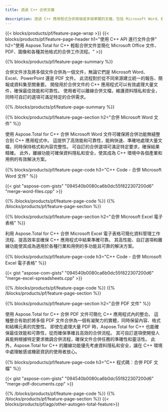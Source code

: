 ```yaml
---
title: 透過 C++ 合併文檔 

description: 透過 C++ 應用程式合併兩個或多個單獨的文檔，包括 Microsoft Word、Excel、PowerPoint、PDF 和圖像。 透過應用程式線上測試合併結果。
---
```


{{< blocks/products/pf/feature-page-wrap >}}
{{< blocks/products/pf/feature-page-header h1="使用 C++ API 進行文件合併" h2="使用 Aspose.Total for C++ 輕鬆合併文件並簡化 Microsoft Office 文件、PDF、圖像和各種其他格式的合併工作流程。" >}}

{{% blocks/products/pf/feature-page-summary %}}

合併文件涉及將多個文件合併為一個文件，無論它們是 Microsoft Word、Excel、PowerPoint 還是 PDF 文件。 此流程對於從不同來源建立統一的報告、簡報或資料集至關重要。 開發用於合併文件的 C++ 應用程式可以有效處理大量文件，確保最佳效能和可靠性。 使用者可以離線合併文檔，維護資料隱私和安全，同時可自訂的選項可滿足特定的合併需求。 

{{% /blocks/products/pf/feature-page-summary  %}}

{{% blocks/products/pf/feature-page-section  h2="合併 Microsoft Word 文件" %}}

使用 Aspose.Total for C++ 合併 Microsoft Word 文件可確保將合併功能無縫整合到 C++ 應用程式中。 這提供了高效能和可靠性，能夠快速、準確地處理大量文檔，同時保持格式和內容完整性。 可自訂的合併選項可滿足特定要求，確保結果精確。 此外，離線功能可確保資料隱私和安全，使其成為 C++ 環境中各個產業和用例的有效解決方案。


{{% blocks/products/pf/feature-page-code h3="C++ Code - 合併 Microsoft Word 文件" %}}

{{< gist "aspose-com-gists" "094540b0080ca6b0dc55f822307200d6" "merge-word-files.cpp" >}}

{{% /blocks/products/pf/feature-page-code  %}}
{{% /blocks/products/pf/feature-page-section %}}

{{% blocks/products/pf/feature-page-section  h2="合併 Microsoft Excel 電子表格" %}}

利用 Aspose.Total for C++ 合併 Microsoft Excel 電子表格可簡化資料管理工作流程、提高效率並確保 C++ 應用程式中結果準確可靠。 其高性能、自訂選項和離線功能使其成為適用於各種行業和用例的多功能且可靠的解決方案。


{{% blocks/products/pf/feature-page-code h3="C++ Code - 合併 Microsoft Excel 電子表格" %}}

{{< gist "aspose-com-gists" "094540b0080ca6b0dc55f822307200d6" "merge-excel-spreadsheets.cpp" >}}

{{% /blocks/products/pf/feature-page-code  %}}
{{% /blocks/products/pf/feature-page-section %}}


{{% blocks/products/pf/feature-page-section  h2="合併 PDF 文件" %}}

使用 Aspose.Total for C++ 合併 PDF 文件可簡化 C++ 應用程式內的整合。 這種整合有助於將多個 PDF 文件合併為一個有凝聚力的實體，同時保留內容、格式和結構元素的完整性。 即使在處理大量 PDF 時，Aspose.Total for C++ 也能確保最佳效能和可靠性，從而確保準確且高效的合併流程。 其可自訂選項使開發人員能夠根據特定要求微調合併流程，確保文件合併任務的準確性和靈活性。 此外，Aspose.Total for C++ 的離線功能優先考慮資料隱私和安全，讓在 C++ 環境中處理敏感或機密資訊的使用者放心。

{{% blocks/products/pf/feature-page-code h3="C++ 程式碼：合併 PDF 文檔" %}}

{{< gist "aspose-com-gists" "094540b0080ca6b0dc55f822307200d6" "merge-pdf-documents.cpp" >}}

{{% /blocks/products/pf/feature-page-code  %}}
{{% /blocks/products/pf/feature-page-section %}}
{{< blocks/products/pf/agp/other-autogen-total-feature>}}
